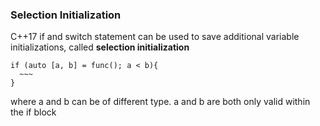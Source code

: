 ### Selection Initialization
C++17 if and switch statement can be used to save additional variable initializations, called **selection initialization**

```
if (auto [a, b] = func(); a < b){
  ~~~
}
```

where a and b can be of different type. a and b are both only valid within the if block
